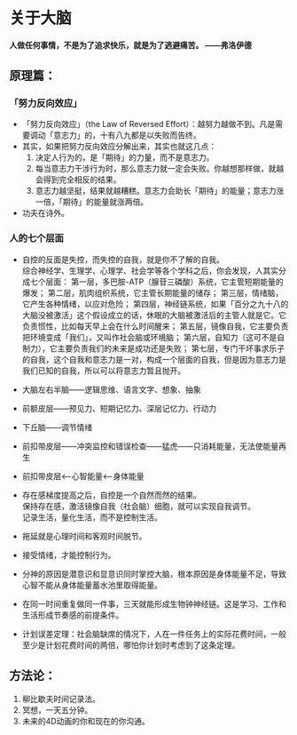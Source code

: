 # 关于大脑

#### 人做任何事情，不是为了追求快乐，就是为了逃避痛苦。  ——弗洛伊德

## 原理篇：

### 「努力反向效应」
* 「努力反向效应」（the Law of Reversed Effort）：越努力越做不到。凡是需要调动「意志力」的，十有八九都是以失败而告终。
* 其实，如果把努力反向效应分解出来，其实也就这几点：
    1. 决定人行为的，是「期待」的力量，而不是意志力。
    2. 每当意志力干涉行为时，那么意志力就一定会失败。你越想那样做，就越会得到完全相反的结果。
    3. 意志力越坚挺，结果就越糟糕。意志力会助长「期待」的能量；意志力涨一倍，「期待」的能量就涨两倍。
* 功夫在诗外。

### 人的七个层面
* 自控的反面是失控，而失控的自我，就是你不了解的自我。  
综合神经学、生理学、心理学、社会学等各个学科之后，你会发现，人其实分成七个层面：
    第一层，多巴胺-ATP（腺苷三磷酸）系统，它主管短期能量的爆发；
    第二层，肌肉组织系统，它主管长期能量的储存；
    第三层，情绪脑，它产生各种情绪，以应对危险；
    第四层，神经链系统，如果「百分之九十八的大脑没被激活」这个假设成立的话，休眠的大脑被激活后的主管人就是它。它负责惯性，比如每天早上会在什么时间醒来；
    第五层，镜像自我，它主要负责把环境变成「我们」，又叫作社会脑或环境脑；
    第六层，自知力（这可不是自制力），它主要负责我们的未来是成功还是失败；
    第七层，专门干坏事求乐子的自我，这个自我和意志力是一对，构成一个层面的自我，但是因为意志力是我们已知的自我，所以可以将意志力暂且抛开。

* 大脑左右半脑——逻辑思维、语言文字、想象、抽象
* 前额皮层——预见力、短期记忆力、深层记忆力、行动力
* 下丘脑——调节情绪
* 前扣带皮层——冲突监控和错误检查——猛虎——只消耗能量，无法使能量再生

* 前扣带皮层<——心智能量<——身体能量

* 存在感梯度提高之后，自控是一个自然而然的结果。    
保持存在感，激活镜像自我（社会脑）细胞，就可以实现自我调节。    
记录生活，量化生活，而不是控制生活。

* 拖延就是心理时间和客观时间脱节。

* 接受情绪，才能控制行为。  

* 分神的原因是潜意识和显意识同时掌控大脑，根本原因是身体能量不足，导致心智不能从身体能量蓄水池里取得能量。

* 在同一时间重复做同一件事，三天就能形成生物钟神经链。这是学习、工作和生活形成节奏感的前提条件。
* 计划误差定理：社会脑缺席的情况下，人在一件任务上的实际花费时间，一般至少是计划花费时间的两倍，哪怕你计划时考虑到了这条定理。


## 方法论：
1. 柳比歇夫时间记录法。  
2. 冥想，一天五分钟。    
3. 未来的4D动画的你和现在的你沟通。  